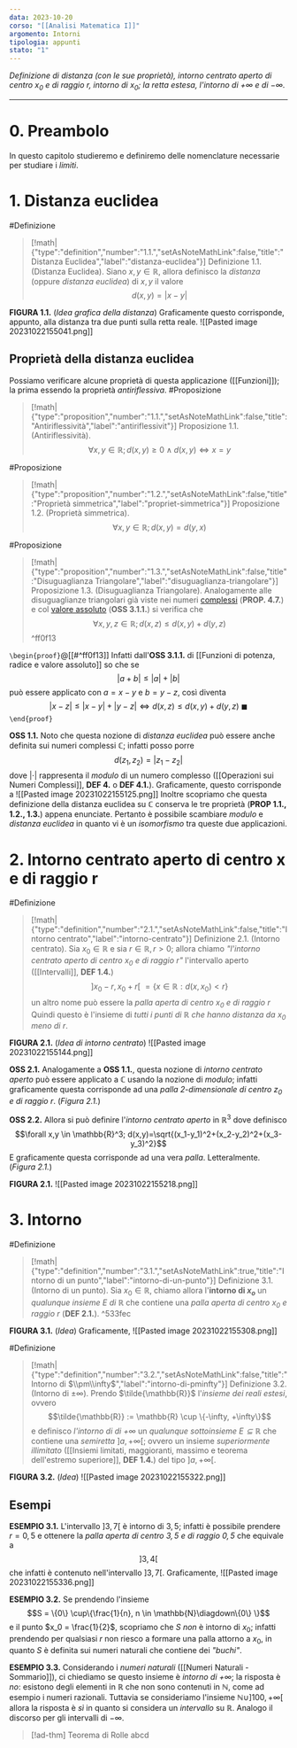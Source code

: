 ```yaml
---
data: 2023-10-20
corso: "[[Analisi Matematica I]]"
argomento: Intorni
tipologia: appunti
stato: "1"
---
```

*Definizione di distanza (con le sue proprietà), intorno centrato aperto di centro $x_0$ e di raggio $r$, intorno di $x_0$; la retta estesa, l'intorno di $+\infty$ e di $-\infty$.*
- - -
# 0. Preambolo
In questo capitolo studieremo e definiremo delle nomenclature necessarie per studiare i *limiti*.
# 1. Distanza euclidea
#Definizione 
> [!math|{"type":"definition","number":"1.1.","setAsNoteMathLink":false,"title":"Distanza Euclidea","label":"distanza-euclidea"}] Definizione 1.1. (Distanza Euclidea).
> Siano $x, y \in \mathbb{R}$, allora definisco la *distanza* (oppure *distanza euclidea*) di $x, y$ il valore 
> $$d(x,y) = | x - y |$$

**FIGURA 1.1.** (*Idea grafica della distanza*)
Graficamente questo corrisponde, appunto, alla distanza tra due punti sulla retta reale.
![[Pasted image 20231022155041.png]]
## Proprietà della distanza euclidea
Possiamo verificare alcune proprietà di questa applicazione ([[Funzioni]]); la prima essendo la proprietà *antiriflessiva*.
#Proposizione
> [!math|{"type":"proposition","number":"1.1.","setAsNoteMathLink":false,"title":"Antiriflessività","label":"antiriflessivit"}] Proposizione 1.1. (Antiriflessività).
> $$\forall x, y \in \mathbb{R}; d(x,y) \geq 0 \land d(x,y) \iff x=y$$

#Proposizione 
> [!math|{"type":"proposition","number":"1.2.","setAsNoteMathLink":false,"title":"Proprietà simmetrica","label":"propriet-simmetrica"}] Proposizione 1.2. (Proprietà simmetrica).
>  $$\forall x,y \in \mathbb{R}; d(x,y) = d(y,x)$$

#Proposizione 
> [!math|{"type":"proposition","number":"1.3.","setAsNoteMathLink":false,"title":"Disuguaglianza Triangolare","label":"disuguaglianza-triangolare"}] Proposizione 1.3. (Disuguaglianza Triangolare).
> Analogamente alle disuguaglianze triangolari già viste nei numeri [complessi](Operazioni%20sui%20Numeri%20Complessi) (**PROP. 4.7.**) e col [valore assoluto](Funzioni%20di%20potenza,%20radice%20e%20valore%20assoluto) (**OSS 3.1.1.**) si verifica che $$\forall x,y,z \in \mathbb{R}; d(x,z) \leq d(x,y)+d(y,z)$$
^ff0f13

`\begin{proof}`@[[#^ff0f13]]
Infatti dall'**OSS 3.1.1.** di [[Funzioni di potenza, radice e valore assoluto]] so che se $$|a+b|\leq|a|+|b|$$può essere applicato con $a=x-y$ e $b=y-z$, così diventa $$|x-z|\leq|x-y|+|y-z| \iff d(x,z) \leq d(x,y) + d(y,z) \ \blacksquare$$
`\end{proof}`

**OSS 1.1.** Noto che questa nozione di *distanza euclidea* può essere anche definita sui numeri complessi $\mathbb{C}$; infatti posso porre $$d(z_1,z_2) = |z_1-z_2|$$dove $|\cdot|$ rappresenta il *modulo* di un numero complesso ([[Operazioni sui Numeri Complessi]], **DEF 4.** o **DEF 4.1.**).
Graficamente, questo corrisponde a 
![[Pasted image 20231022155125.png]]
Inoltre scopriamo che questa definizione della distanza euclidea su $\mathbb{C}$ conserva le tre proprietà (**PROP 1.1., 1.2., 1.3.**) appena enunciate. Pertanto è possibile scambiare *modulo* e *distanza euclidea* in quanto vi è un *isomorfismo* tra queste due applicazioni.

# 2. Intorno centrato aperto di centro x e di raggio r
#Definizione 
> [!math|{"type":"definition","number":"2.1.","setAsNoteMathLink":false,"title":"Intorno centrato","label":"intorno-centrato"}] Definizione 2.1. (Intorno centrato).
> Sia $x_0 \in \mathbb{R}$ e sia $r \in \mathbb{R}, r> 0$; allora chiamo *"l'intorno centrato aperto di centro $x_0$ e di raggio $r$"* l'intervallo aperto ([[Intervalli]], **DEF 1.4.**) 
> $$]x_0-r, x_0+r[ \ = \{x \in \mathbb{R}: d(x,x_0) < r\}$$
> un altro nome può essere la *palla aperta di centro $x_0$ e di raggio $r$*
> Quindi questo è l'insieme di *tutti i punti di $\mathbb{R}$ che hanno distanza da $x_0$ meno di $r$*.

**FIGURA 2.1.** (*Idea di intorno centrato*)
![[Pasted image 20231022155144.png]]

**OSS 2.1.** Analogamente a **OSS 1.1.**, questa nozione di *intorno centrato aperto* può essere applicato a $\mathbb{C}$ usando la nozione di *modulo*; infatti graficamente questa corrisponde ad una *palla 2-dimensionale di centro $z_0$ e di raggio $r$*. (*Figura 2.1.*)

**OSS 2.2.** Allora si può definire l'*intorno centrato aperto* in $\mathbb{R}^3$ dove definisco $$\forall x,y \in \mathbb{R}^3; d(x,y)=\sqrt{(x_1-y_1)^2+(x_2-y_2)^2+(x_3-y_3)^2}$$
E graficamente questa corrisponde ad una vera *palla*. Letteralmente. (*Figura 2.1.*)

**FIGURA 2.1.**
![[Pasted image 20231022155218.png]]

# 3. Intorno
#Definizione 
> [!math|{"type":"definition","number":"3.1.","setAsNoteMathLink":true,"title":"Intorno di un punto","label":"intorno-di-un-punto"}] Definizione 3.1. (Intorno di un punto).
> Sia $x_0 \in \mathbb{R}$, chiamo allora l'**intorno di $x_o$** un *qualunque insieme $E$ di $\mathbb{R}$* che contiene una *palla aperta di centro $x_0$ e raggio $r$* (**DEF 2.1.**).
^533fec

**FIGURA 3.1.** (*Idea*)
Graficamente,
![[Pasted image 20231022155308.png]]

#Definizione 
> [!math|{"type":"definition","number":"3.2.","setAsNoteMathLink":false,"title":"Intorno di $\\pm\\infty$","label":"intorno-di-pminfty"}] Definizione 3.2. (Intorno di $\pm\infty$).
> Prendo $\tilde{\mathbb{R}}$ l'*insieme dei reali estesi*, ovvero 
> $$\tilde{\mathbb{R}} := \mathbb{R} \cup \{-\infty, +\infty\}$$
> e definisco *l'intorno di di $+\infty$* un *qualunque sottoinsieme $E \subseteq \mathbb{R}$* che contiene una *semiretta* $]a, +\infty[$; ovvero un insieme *superiormente illimitato* ([[Insiemi limitati, maggioranti, massimo e teorema dell'estremo superiore]], **DEF 1.4.**) del tipo $]a, +\infty[$.

**FIGURA 3.2.** (*Idea*)
![[Pasted image 20231022155322.png]]
## Esempi
**ESEMPIO 3.1.** L'intervallo $]3,7[$ è intorno di $3,5$; infatti è possibile prendere $r = 0,5$ e ottenere la *palla aperta di centro $3,5$ e di raggio $0,5$* che equivale a $$]3, 4[$$che infatti è contenuto nell'intervallo $]3, 7[$.
Graficamente,
![[Pasted image 20231022155336.png]]

**ESEMPIO 3.2.** Se prendendo l'insieme $$S = \{0\} \cup\{\frac{1}{n}, n \in \mathbb{N}\diagdown\{0\} \}$$e il punto $x_0 = \frac{1}{2}$, scopriamo che $S$ *non* è intorno di $x_0$; infatti prendendo per qualsiasi $r$ non riesco a formare una palla attorno a $x_0$, in quanto $S$ è definita sui numeri naturali che contiene dei *"buchi"*.

**ESEMPIO 3.3.** Considerando i *numeri naturali* ([[Numeri Naturali - Sommario]]), ci chiediamo se questo insieme è *intorno di $+\infty$*; la risposta è *no*: esistono degli elementi in $\mathbb{R}$ che non sono contenuti in $\mathbb{N}$, come ad esempio i numeri razionali.
Tuttavia se consideriamo l'insieme $\mathbb{N} \cup ]100, +\infty[$ allora la risposta è *sì* in quanto si considera un *intervallo* su $\mathbb{R}$.
Analogo il discorso per gli intervalli di $-\infty$.

> [!ad-thm] Teorema di Rolle
> abcd

